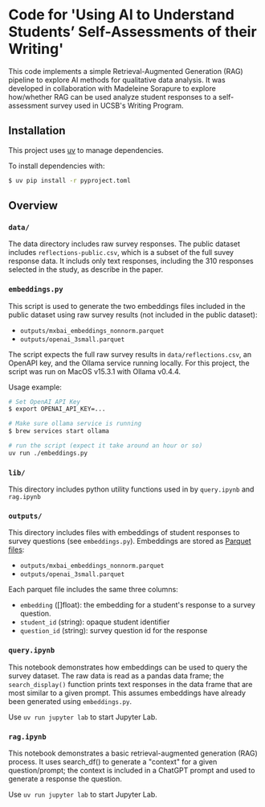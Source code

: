 # Code for 'Using AI to Understand Students’ Self-Assessments of their Writing'

This code implements a simple Retrieval-Augmented Generation (RAG) pipeline to
explore AI methods for qualitative data analysis. It was developed in
collaboration with Madeleine Sorapure to explore how/whether RAG can be used
analyze student responses to a self-assessment survey used in UCSB's Writing
Program. 

## Installation

This project uses [uv](https://docs.astral.sh) to manage dependencies. 

To install dependencies with:

```bash
$ uv pip install -r pyproject.toml
```

## Overview

### `data/`

The data directory includes raw survey responses. The public dataset includes
`reflections-public.csv`, which is a subset of the full suvey response data. It
includs only text responses, including the 310 responses selected in the study, 
as describe in the paper.

### `embeddings.py`

This script is used to generate the two embeddings files included in the public dataset
using raw survey results (not included in the public dataset):

- `outputs/mxbai_embeddings_nonnorm.parquet`
- `outputs/openai_3small.parquet`

The script expects the full raw survey results in `data/reflections.csv`, an
OpenAPI key, and the Ollama service running locally. For this project, the
script was run on MacOS v15.3.1 with Ollama v0.4.4. 

Usage example:
```bash
# Set OpenAI API Key
$ export OPENAI_API_KEY=...

# Make sure ollama service is running
$ brew services start ollama

# run the script (expect it take around an hour or so)
uv run ./embeddings.py
```

### `lib/`

This directory includes python utility functions used in by `query.ipynb` and `rag.ipynb`

### `outputs/`

This directory includes files with embeddings of student responses to survey
questions (see `embeddings.py`). Embeddings are stored as [Parquet
files](https://parquet.apache.org/):

- `outputs/mxbai_embeddings_nonnorm.parquet`
- `outputs/openai_3small.parquet`

Each parquet file includes the same three columns:

- `embedding` ([]float): the embedding for a student's response to a survey question.
- `student_id` (string): opaque student identifier 
- `question_id` (string): survey question id for the response

### `query.ipynb`

This notebook demonstrates how embeddings can be used to query the survey
dataset. The raw data is read as a pandas data frame; the `search_display()`
function prints text responses in the data frame that are most similar to a given
prompt. This assumes embeddings have already been generated using
`embeddings.py`.

Use `uv run jupyter lab` to start Jupyter Lab.

### `rag.ipynb`

This notebook demonstrates a basic retrieval-augmented generation (RAG) process.
It uses search_df() to generate a "context" for a given question/prompt; the
context is included in a ChatGPT prompt and used to generate a response the
question.

Use `uv run jupyter lab` to start Jupyter Lab.
